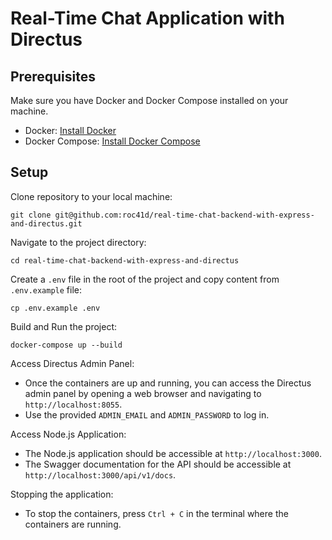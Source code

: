 # Real-Time Chat Application with Directus

## Prerequisites

Make sure you have Docker and Docker Compose installed on your machine.

- Docker: [Install Docker](https://docs.docker.com/get-docker/)
- Docker Compose: [Install Docker Compose](https://docs.docker.com/compose/install/)

## Setup
Clone repository to your local machine:
```
git clone git@github.com:roc41d/real-time-chat-backend-with-express-and-directus.git
```
Navigate to the project directory:
```
cd real-time-chat-backend-with-express-and-directus
```
Create a `.env` file in the root of the project and copy content from `.env.example` file:
```
cp .env.example .env
```
Build and Run the project:
```
docker-compose up --build
```
Access Directus Admin Panel:
- Once the containers are up and running, you can access the Directus admin panel by opening a web browser and navigating to `http://localhost:8055`.
- Use the provided `ADMIN_EMAIL` and `ADMIN_PASSWORD` to log in.

Access Node.js Application:
- The Node.js application should be accessible at `http://localhost:3000`.
- The Swagger documentation for the API should be accessible at `http://localhost:3000/api/v1/docs`.

Stopping the application:
- To stop the containers, press `Ctrl + C` in the terminal where the containers are running.
